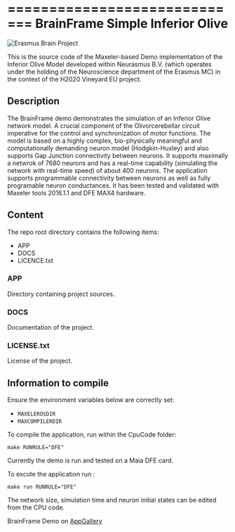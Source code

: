 =============================
BrainFrame Simple Inferior Olive
=============================

![Erasmus Brain Project](http://erasmusbrainproject.com/images/lampmonosmall.png)

This is the source code of the Maxeler-based Demo implementation of the Inferior Olive Model developed within Neurasmus B.V. (which operates under the holding of the Neuroscience department of the Erasmus MC) in the context of the H2020 Vineyard EU project. 

## Description

The BrainFrame demo demonstrates the simulation of an Inferior Olive network model. A crucial component of the Olivorcerebellar circuit imperative for the control and synchronization of motor functions. The model is based on a highly complex, bio-physically meaningful and computationally demanding neuron model (Hodgkin-Huxley) and also supports Gap Junction connectivity between neurons. It supports maximally a netwrok of 7680 neurons and has a real-time capability (simulating the network with real-time speed) of about 400 neurons. The application supports programmable connectivity between neurons as well as fully programable neuron conductances. It has been tested and validated with Maxeler tools 2016.1.1 and DFE MAX4 hardware. 

## Content

The repo root directory contains the following items:

- APP
- DOCS
- LICENCE.txt

### APP

Directory containing project sources.

### DOCS

Documentation of the project.
  
### LICENSE.txt

License of the project.

## Information to compile

Ensure the environment variables below are correctly set:
  * `MAXELEROSDIR`
  * `MAXCOMPILERDIR`

To compile the application, run within the CpuCode folder:

    make RUNRULE="DFE"

Currently the demo is run and tested on a Maia DFE card.

To excute the application run :

    make run RUNRULE="DFE"

The network size, simulation time and neuron initial states can be edited from the CPU code.

BrainFrame Demo on [AppGallery](http://appgallery.maxeler.com/) 

